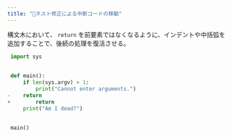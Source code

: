 ```yaml
---
title: "👼ネスト修正による中断コードの移動"
---
```


構文木において、 `return` を前要素ではなくなるように、インデントや中括弧を追加することで、後続の処理を復活させる。 

``` diff:after_return_with_if.py
 import sys
 
 
 def main():
     if len(sys.argv) > 1:
         print("Cannot enter arguments.")
-    return
+        return
     print("Am I dead?")
 
 
 main()
```
